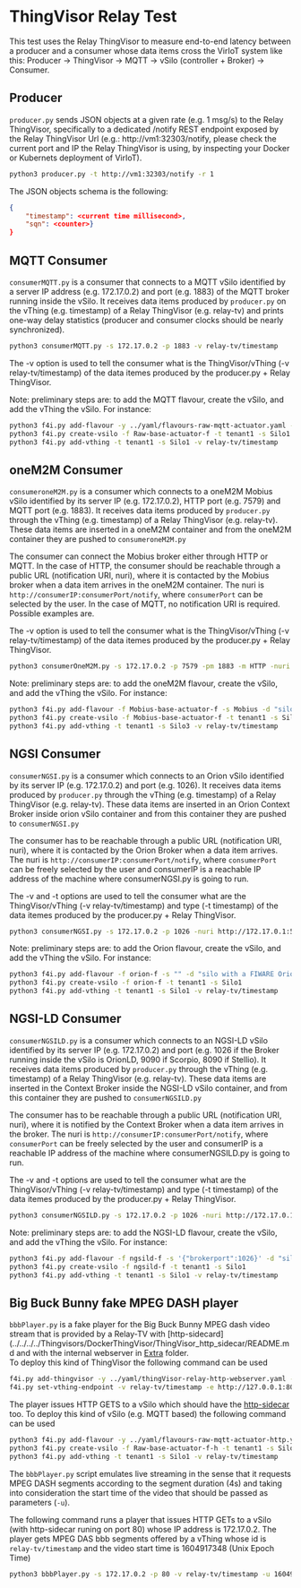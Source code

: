 # ThingVisor Relay Test

This test uses the Relay ThingVisor to measure end-to-end latency between a producer and a consumer whose data items cross the VirIoT system like this: Producer -> ThingVisor -> MQTT -> vSilo (controller + Broker) -> Consumer.

## Producer

`producer.py` sends JSON objects at a given rate (e.g. 1 msg/s) to the Relay ThingVisor, specifically to a dedicated /notify REST endpoint exposed by the Relay ThingVisor Url (e.g.: http://vm1:32303/notify, please check the current port and IP the Relay ThingVisor is using, by inspecting your Docker or Kubernets deployment of VirIoT).

```bash
python3 producer.py -t http://vm1:32303/notify -r 1
```

The JSON objects schema is the following:

```json
{
    "timestamp": <current time millisecond>, 
    "sqn": <counter>}
}
```

## MQTT Consumer

`consumerMQTT.py` is a consumer that connects to a MQTT vSilo identified by a server IP address (e.g. 172.17.0.2) and port (e.g. 1883) of the MQTT broker running inside the vSilo. It receives data items produced by `producer.py` on the vThing (e.g. timestamp) of a Relay ThingVisor (e.g. relay-tv) and prints one-way delay statistics (producer and consumer clocks should be nearly synchronized). 

```bash
python3 consumerMQTT.py -s 172.17.0.2 -p 1883 -v relay-tv/timestamp
```
The -v option is used to tell the consumer what is the ThingVisor/vThing (-v relay-tv/timestamp) of the data itemes produced by the producer.py + Relay ThingVisor.

Note: preliminary steps are: to add the MQTT flavour, create the vSilo, and add the vThing the vSilo. For instance:

```bash
python3 f4i.py add-flavour -y ../yaml/flavours-raw-mqtt-actuator.yaml -f Raw-base-actuator-f -s Raw -d "silo with a MQTT broker"
python3 f4i.py create-vsilo -f Raw-base-actuator-f -t tenant1 -s Silo1
python3 f4i.py add-vthing -t tenant1 -s Silo1 -v relay-tv/timestamp
```

## oneM2M Consumer

`consumeroneM2M.py` is a consumer which connects to a oneM2M Mobius vSilo identified by its server IP (e.g. 172.17.0.2), HTTP port (e.g. 7579) and MQTT port (e.g. 1883). It receives data items produced by `producer.py` through the vThing (e.g. timestamp) of a Relay ThingVisor (e.g. relay-tv). These data items are inserted in a oneM2M container and from the oneM2M container they are pushed to `consumeroneM2M.py`

The consumer can connect the Mobius broker either through HTTP or MQTT. In the case of HTTP, the consumer should be reachable through a public URL (notification URI, nuri), where it is contacted by the Mobius broker when a data item arrives in the oneM2M container. The nuri is `http://consumerIP:consumerPort/notify`, where `consumerPort` can be selected by the user. In the case of MQTT, no notification URI is required. Possible examples are.

The -v option is used to tell the consumer what is the ThingVisor/vThing (-v relay-tv/timestamp) of the data itemes produced by the producer.py + Relay ThingVisor.

```bash
python3 consumerOneM2M.py -s 172.17.0.2 -p 7579 -pm 1883 -m HTTP -nuri http://172.17.0.1:5000/notify -v relay-tv/timestamp
```

Note: preliminary steps are: to add the oneM2M flavour, create the vSilo, and add the vThing the vSilo. For instance:

```bash
python3 f4i.py add-flavour -f Mobius-base-actuator-f -s Mobius -d "silo with a oneM2M Mobius broker" -y "../yaml/flavours-mobius-pub-sub-actuator.yaml"
python3 f4i.py create-vsilo -f Mobius-base-actuator-f -t tenant1 -s Silo3
python3 f4i.py add-vthing -t tenant1 -s Silo3 -v relay-tv/timestamp
```


## NGSI Consumer
`consumerNGSI.py` is a consumer which connects to an Orion vSilo identified by its server IP (e.g. 172.17.0.2) and port (e.g. 1026). It receives data items produced by `producer.py` through the vThing (e.g. timestamp) of a Relay ThingVisor (e.g. relay-tv). These data items are inserted in an Orion Context Broker inside orion vSilo container and from this container they are pushed to `consumerNGSI.py`

The consumer has to be reachable through a public URL (notification URI, nuri), where it is contacted by the Orion Broker when a data item arrives. The nuri is `http://consumerIP:consumerPort/notify`, where `consumerPort` can be freely selected by the user and consumerIP is a reachable IP address of the machine where consumerNGSI.py is going to run.

The -v and -t options are used to tell the consumer what are the ThingVisor/vThing (-v relay-tv/timestamp) and type (-t timestamp) of the data itemes produced by the producer.py + Relay ThingVisor.

```bash
python3 consumerNGSI.py -s 172.17.0.2 -p 1026 -nuri http://172.17.0.1:5001/notify -v relay-tv/timestamp -t timestamp
```
Note: preliminary steps are: to add the Orion flavour, create the vSilo, and add the vThing the vSilo. For instance:

```bash
python3 f4i.py add-flavour -f orion-f -s "" -d "silo with a FIWARE Orion Context Broker" -y "../yaml/flavours-orion.yaml"
python3 f4i.py create-vsilo -f orion-f -t tenant1 -s Silo1
python3 f4i.py add-vthing -t tenant1 -s Silo1 -v relay-tv/timestamp
```


## NGSI-LD Consumer
`consumerNGSILD.py` is a consumer which connects to an NGSI-LD vSilo identified by its server IP (e.g. 172.17.0.2) and port (e.g. 1026 if the Broker running inside the vSilo is OrionLD, 9090 if Scorpio, 8090 if Stellio). It receives data items produced by `producer.py` through the vThing (e.g. timestamp) of a Relay ThingVisor (e.g. relay-tv). These data items are inserted in the Context Broker inside the NGSI-LD vSilo container, and from this container they are pushed to `consumerNGSILD.py`

The consumer has to be reachable through a public URL (notification URI, nuri), where it is notified by the Context Broker when a data item arrives in the broker. The nuri is `http://consumerIP:consumerPort/notify`, where `consumerPort` can be freely selected by the user and consumerIP is a reachable IP address of the machine where consumerNGSILD.py is going to run.

The -v and -t options are used to tell the consumer what are the ThingVisor/vThing (-v relay-tv/timestamp) and type (-t timestamp) of the data itemes produced by the producer.py + Relay ThingVisor.

```bash
python3 consumerNGSILD.py -s 172.17.0.2 -p 1026 -nuri http://172.17.0.1:5001/notify -v relay-tv/timestamp -t timestamp
```

Note: preliminary steps are: to add the NGSI-LD flavour, create the vSilo, and add the vThing the vSilo. For instance:

```bash
python3 f4i.py add-flavour -f ngsild-f -s '{"brokerport":1026}' -d "silo with a OrionLD NGSI-LD Context Broker" -y "../yaml/flavours-ngsild-orionld-multicontainer.yaml"
python3 f4i.py create-vsilo -f ngsild-f -t tenant1 -s Silo1
python3 f4i.py add-vthing -t tenant1 -s Silo1 -v relay-tv/timestamp
```

## Big Buck Bunny fake MPEG DASH player
`bbbPlayer.py` is a fake player for the Big Buck Bunny MPEG dash video stream that is provided by a Relay-TV with [http-sidecard](../../../../Thingvisors/DockerThingVisor/ThingVisor_http_sidecar/README.md and with the internal webserver in [Extra](../../../../Extra/webserver/README.md) folder.  
To deploy this kind of ThingVisor the following command can be used

```bash
f4i.py add-thingvisor -y ../yaml/thingVisor-relay-http-webserver.yaml -n relay-tv -d "relay thingvisor with http" -p "{'vThingName':'timestamp','vThingType':'timestamp'}" 
f4i.py set-vthing-endpoint -v relay-tv/timestamp -e http://127.0.0.1:8081 
```

The player issues HTTP GETS to a vSilo which should have the  [http-sidecar](../../../../Flavours/http-sidecar-flavour/README.md) too. To deploy this kind of vSilo (e.g. MQTT based) the following command can be used


```bash
python3 f4i.py add-flavour -y ../yaml/flavours-raw-mqtt-actuator-http.yaml -f Raw-base-actuator-f-h -s Raw -d "silo with a MQTT broker and HTTP services"
python3 f4i.py create-vsilo -f Raw-base-actuator-f-h -t tenant1 -s Silo1
python3 f4i.py add-vthing -t tenant1 -s Silo1 -v relay-tv/timestamp
```

The  `bbbPlayer.py` script emulates live streaming in the sense that it requests MPEG DASH segments according to the segment duration (4s) and taking into consideration the start time of the video that should be passed as parameters (`-u`).

The following command runs a player that issues HTTP GETs to a vSilo (with http-sidecar runing on port 80) whose IP address is 172.17.0.2. The player gets MPEG DAS bbb segments offered by a vThing whose id is `relay-tv/timestamp` and the video start time is  1604917348 (Unix Epoch Time)

```bash
python3 bbbPlayer.py -s 172.17.0.2 -p 80 -v relay-tv/timestamp -u 1604917348
```

